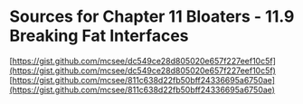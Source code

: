 # Sources for Chapter 11 Bloaters - 11.9 Breaking Fat Interfaces

[https://gist.github.com/mcsee/dc549ce28d805020e657f227eef10c5f](https://gist.github.com/mcsee/dc549ce28d805020e657f227eef10c5f)
[https://gist.github.com/mcsee/811c638d22fb50bff24336695a6750ae](https://gist.github.com/mcsee/811c638d22fb50bff24336695a6750ae)